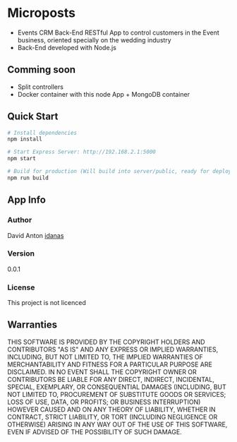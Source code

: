 # Microposts

- Events CRM Back-End RESTful App to control customers in the Event business, oriented specially on the wedding industry
- Back-End developed with Node.js

## Comming soon
- Split controllers
- Docker container with this node App + MongoDB container

## Quick Start

```bash
# Install dependencies
npm install

# Start Express Server: http://192.168.2.1:5000
npm start

# Build for production (Will build into server/public, ready for deployment)
npm run build
```

## App Info

### Author
David Anton
[idanas](https://www.idanas.de)

### Version

0.0.1

### License

This project is not licenced

## Warranties
THIS SOFTWARE IS PROVIDED BY THE COPYRIGHT HOLDERS AND CONTRIBUTORS "AS IS" AND
ANY EXPRESS OR IMPLIED WARRANTIES, INCLUDING, BUT NOT LIMITED TO, THE IMPLIED
WARRANTIES OF MERCHANTABILITY AND FITNESS FOR A PARTICULAR PURPOSE ARE
DISCLAIMED. IN NO EVENT SHALL THE COPYRIGHT OWNER OR CONTRIBUTORS BE LIABLE FOR ANY
DIRECT, INDIRECT, INCIDENTAL, SPECIAL, EXEMPLARY, OR CONSEQUENTIAL DAMAGES
(INCLUDING, BUT NOT LIMITED TO, PROCUREMENT OF SUBSTITUTE GOODS OR SERVICES;
LOSS OF USE, DATA, OR PROFITS; OR BUSINESS INTERRUPTION) HOWEVER CAUSED AND
ON ANY THEORY OF LIABILITY, WHETHER IN CONTRACT, STRICT LIABILITY, OR TORT
(INCLUDING NEGLIGENCE OR OTHERWISE) ARISING IN ANY WAY OUT OF THE USE OF THIS
SOFTWARE, EVEN IF ADVISED OF THE POSSIBILITY OF SUCH DAMAGE.